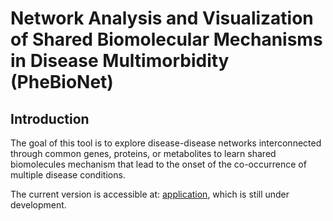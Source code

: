 # Network Analysis and Visualization of Shared Biomolecular Mechanisms in Disease Multimorbidity (PheBioNet)

## Introduction

The goal of this tool is to explore disease-disease networks interconnected through common genes, proteins, or metabolites to learn shared biomolecules mechanism that lead to the onset of the co-occurrence of multiple disease conditions.

The current version is accessible at: [application](https://prod.tbilab.org/content/99395bec-6a59-4526-b1cf-e973e7746261), which is still under development.